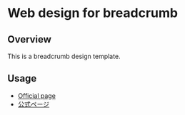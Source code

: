 # Web design for breadcrumb

## Overview

This is a breadcrumb design template.


## Usage

- [Official page](https://it.noknow.info/en/project/noknow-web-design/component/breadcrumb)
- [公式ページ](https://it.noknow.info/ja/project/noknow-web-design/component/breadcrumb)
